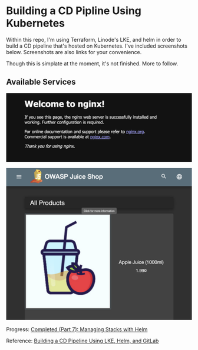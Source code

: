 # Building a CD Pipline Using Kubernetes

Within this repo, I'm using Terraform, Linode's LKE, and helm in order to build a CD pipeline that's hosted on Kubernetes. I've included screenshots below. Screenshots are also links for your convenience.

Though this is simplate at the moment, it's not finished. More to follow.

## Available Services
[![welcome to nginx screenshot](images/welcome-to-nginx.png)](http://139.144.208.59/)

[![owasp juice shop screenshot](images/owasp-juice-shop.png)](http://139.144.222.231:30141/#/)

Progress: [Completed (Part 7): Managing Stacks with Helm](https://www.linode.com/docs/guides/build-a-cd-pipeline-with-lke-part-7/)

Reference: [Building a CD Pipeline Using LKE, Helm, and GitLab](https://www.linode.com/docs/guides/build-a-cd-pipeline-with-lke/)